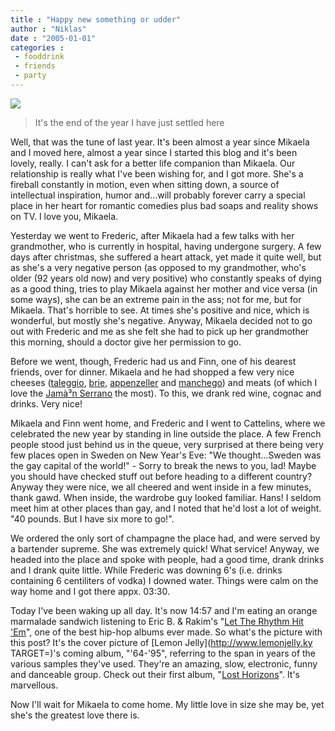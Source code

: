 ```yaml
---
title : "Happy new something or udder"
author : "Niklas"
date : "2005-01-01"
categories : 
 - fooddrink
 - friends
 - party
---
```


![](https://niklasblog.com/wp-content/2005-01-01-lj.gif)

> It's the end of the year I have just settled here

Well, that was the tune of last year. It's been almost a year since Mikaela and I moved here, almost a year since I started this blog and it's been lovely, really. I can't ask for a better life companion than Mikaela. Our relationship is really what I've been wishing for, and I got more. She's a fireball constantly in motion, even when sitting down, a source of intellectual inspiration, humor and...will probably forever carry a special place in her heart for romantic comedies plus bad soaps and reality shows on TV. I love you, Mikaela.

Yesterday we went to Frederic, after Mikaela had a few talks with her grandmother, who is currently in hospital, having undergone surgery. A few days after christmas, she suffered a heart attack, yet made it quite well, but as she's a very negative person (as opposed to my grandmother, who's older (92 years old now) and very positive) who constantly speaks of dying as a good thing, tries to play Mikaela against her mother and vice versa (in some ways), she can be an extreme pain in the ass; not for me, but for Mikaela. That's horrible to see. At times she's positive and nice, which is wonderful, but mostly she's negative. Anyway, Mikaela decided not to go out with Frederic and me as she felt she had to pick up her grandmother this morning, should a doctor give her permission to go.

Before we went, though, Frederic had us and Finn, one of his dearest friends, over for dinner. Mikaela and he had shopped a few very nice cheeses ([taleggio](http://www.teddingtoncheese.co.uk/acatalog/descr/ph323lg.jpg), [brie](http://www.deliaonline.com/picturelibrary/jpeg150/br/brie-de-meaux01.jpg), [appenzeller](http://www.schweizerbrot.ch/images/bildarchiv/kaese/12_Appenzeller.jpg) and [manchego](http://www.kaeseleckerland.de/onlineshop/images/medium/manchego.jpg)) and meats (of which I love the [Jamà³n Serrano](http://www.consorcioserrano.com/in/informacion/tecnica_archivos/el_jamon.jpg) the most). To this, we drank red wine, cognac and drinks. Very nice!

Mikaela and Finn went home, and Frederic and I went to Cattelins, where we celebrated the new year by standing in line outside the place. A few French people stood just behind us in the queue, very surprised at there being very few places open in Sweden on New Year's Eve: "We thought...Sweden was the gay capital of the world!" - Sorry to break the news to you, lad! Maybe you should have checked stuff out before heading to a different country? Anyway they were nice, we all cheered and went inside in a few minutes, thank gawd. When inside, the wardrobe guy looked familiar. Hans! I seldom meet him at other places than gay, and I noted that he'd lost a lot of weight. "40 pounds. But I have six more to go!".

We ordered the only sort of champagne the place had, and were served by a bartender supreme. She was extremely quick! What service! Anyway, we headed into the place and spoke with people, had a good time, drank drinks and I drank quite little. While Frederic was downing 6's (i.e. drinks containing 6 centiliters of vodka) I downed water. Things were calm on the way home and I got there appx. 03:30.

Today I've been waking up all day. It's now 14:57 and I'm eating an orange marmalade sandwich listening to Eric B. & Rakim's "[Let The Rhythm Hit 'Em](http://www.amazon.com/exec/obidos/tg/detail/-/B000002O75/002-3038365-3379200?v=glance)", one of the best hip-hop albums ever made. So what's the picture with this post? It's the cover picture of [Lemon Jelly](http://www.lemonjelly.ky TARGET=)'s coming album, "'64-'95", referring to the span in years of the various samples they've used. They're an amazing, slow, electronic, funny and danceable group. Check out their first album, "[Lost Horizons](http://www.allmusic.com/cg/amg.dll?p=amg&sql=10:isjb7ia4g7or)". It's marvellous.

Now I'll wait for Mikaela to come home. My little love in size she may be, yet she's the greatest love there is.
